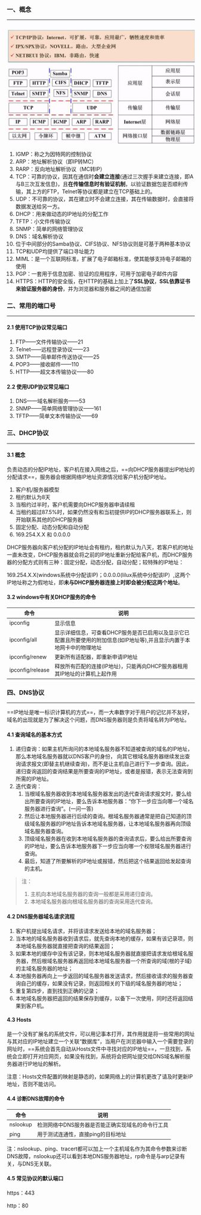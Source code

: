 ### 一、概念

---

![img](2.%E7%BD%91%E7%BB%9C%E6%8A%80%E6%9C%AF%E6%A0%87%E5%87%86%E4%B8%8E%E5%8D%8F%E8%AE%AE.assets/watermark,type_ZmFuZ3poZW5naGVpdGk,shadow_10,text_aHR0cHM6Ly9ibG9nLmNzZG4ubmV0L2ltcmVhbF8=,size_16,color_FFFFFF,t_70-20220816221502410.jpeg)

1. IGMP：称之为因特网的控制协议
2. ARP：地址解析协议（即IP转MC）
3. RARP：反向地址解析协议（MC转IP）
4. TCP：可靠的协议，因其在通信时**会建立连接**(通过三次握手来建立连接，即A与B三次互发信息)，且**在传输信息时有验证机制**，以验证数据包是否顺利传输，其上方的FTP，Telnet等协议都是建立在TCP基础上的。
5. UDP：不可靠的协议，其在建立时不会建立连接，其在传输数据时，会直接将数据发送给另一方。
6. DHCP：用来做动态的IP地址的分配工作
7. TFTP：小文件传输协议
8. SNMP：简单的网络管理协议
9. DNS：域名解析协议
10. 位于中间部分的Samba协议、CIFS协议、NFS协议则是可基于两种基本协议
11. TCP和UDP均提供了端口寻址能力
12. MIML：是一个互联网标准，扩展了电子邮箱标准，使其能够支持电子邮箱的使用
13. PGP：一套用于信息加密、验证的应用程序，可用于加密电子邮件内容
14. HTTPS：HTTP的安全版，在HTTP的基础上加上了**SSL协议**，**SSL依靠证书来验证服务器的身份**，并为浏览器和服务器之间的通信加密



### 二、常用的端口号

---

#### 2.1 使用TCP协议常见端口

1. FTP——文件传输协议——21
2. Telnet——远程登录协议——23
3. SMTP——简单邮件传送协议——25
4. POP3——接收邮件——110
5. HTTP——超文本传输协议——80

#### 2.2 使用UDP协议常见端口

1. DNS——域名解析服务——53
2. SNMP——简单网络管理协议——161
3. TFTP——简单文本传输协议——69



### 三、DHCP协议

---

#### 3.1 概念

负责动态的分配IP地址，客户机在接入网络之后，==向DHCP服务器提出IP地址的分配请求==，服务器会根据网络IP地址资源情况给客户机分配IP地址。

1. 客户机/服务器模型
2. 租约默认为8天
3. 当租约过半时，客户机需要向DHCP服务器申请续租
4. 当租约超过87.5%时，如果仍然没有和当初提供IP的DHCP服务器联系上，则开始联系其他的DHCP服务器
5. 固定分配、动态分配和自动分配
6. 169.254.X.X 和 0.0.0.0

DHCP服务器向客户机分配的IP地址会有租约，租约默认为八天，若客户机的地址一直未改变，DHCP服务器就会将之前的IP地址重新分配给客户机，而DHCP服务器的分配方式则有三种：固定分配，动态分配，自动分配；较特殊的IP地址： 

169.254.X.X(windows系统中分配该IP)；0.0.0.0(lilux系统中分配该IP）,这两个IP地址称之为假地址，即**未与DHCP服务器连接上时即会被分配这两个地址**。

#### 3.2 windows中有关DHCP服务的命令

| 命令             | 说明                                                         |
| ---------------- | ------------------------------------------------------------ |
| ipconfig         | 显示信息                                                     |
| ipconfig/all     | 显示详细信息，可查看DHCP服务是否已启用以及显示它已配置且所要使用的附加信息(如IP地址等),并且显示内置于本地网卡中的物理地址 |
| ipconfig/renew   | 更新所有适配器，即重新申请IP地址                             |
| ipconfig/release | 释放所有匹配的连接(IP地址)，只能再向DHCP服务器租用其IP地址的计算机上起作用 |



### 四、DNS协议

---

==IP地址是唯一标识计算机的方式==，而一大串数字对于用户的记忆并不友好，域名的出现就是为了解决这个问题，而DNS服务器则是负责将域名转为IP地址。

#### 4.1 查询域名的基本方式

1. 递归查询：如果主机所询问的本地域名服务器不知道被查询的域名的IP地址，那么本地域名服务器就以DNS客户的身份， 向其它根域名服务器继续发出查询请求报文(即替主机继续查询)，而不是让主机自己进行下一步查询。因此，递归查询返回的查询结果是所要查询的IP地址，或者是报错，表示无法查询到所需的IP地址。
2. 迭代查询：
   1. 当根域名服务器收到本地域名服务器发出的迭代查询请求报文时，要么给出所要查询的IP地址，要么告诉本地服务器：“你下一步应当向哪一个域名服务器进行查询”。(一问一答)
   2. 然后让本地服务器进行后续的查询。根域名服务器通常是把自己知道的顶级域名服务器的IP地址告诉本地域名服务器，让本地域名服务器再向顶级域名服务器查询。
   3. 顶级域名服务器在收到本地域名服务器的查询请求后，要么给出所要查询的IP地址，要么告诉本地服务器下一步应当向哪一个权限域名服务器进行查询。
   4. 最后，知道了所要解析的IP地址或报错，然后把这个结果返回给发起查询的主机。

>注：
>
>1. 主机向本地域名服务器的查询一般都是采用递归查询。
>2. 本地域名服务器向根域名服务器的查询采用迭代查询。

#### 4.2 DNS服务器域名请求流程

1. 客户机提出域名请求，并将该请求发送给本地的域名服务器；
2. 当本地的域名服务器收到请求后，就先查询本地的缓存，如果有该记录项，则本地域名服务器就直接把查询的结果返回；
3. 如果本地的缓存中没有该记录，则本地域名服务器就直接把请求发给根域名服务器，然后根域名服务器再返回给本地域名服务器一个所查询的域(根的子域)的主域名服务器的地址；
4. 本地服务器再向上一步返回的域名服务器发送请求，然后接收请求的服务器查询自己的缓存，如果没有记录，则返回相关的下级的域名服务器的地址；
5. 重复第四步，直到找到正确的记录；
6. 本地域名服务器把返回的结果保存到缓存，以备下一次使用，同时还将返回结果到客户机。

#### 4.3 Hosts

是一个没有扩展名的系统文件，可以用记事本打开，其作用就是将一些常用的网址与其对应的IP地址建立一个关联“数据库”，当用户在浏览器中输入一个需要登录的网址时，==系统会首先自动从Hosts文件中寻找对应的IP地址==，一旦找到，系统会立即打开对应网页，如果没有找到，系统将会把网址提交给DNS域名解析服务器进行IP地址的解析。

注意：Hosts文件配置的映射是静态的，如果网络上的计算机更改了请及时更新IP地址，否则不能访问。

#### 4.4 诊断DNS故障的命令

| 命令     | 说明                                              |
| -------- | ------------------------------------------------- |
| nslookup | 检测网络中DNS服务器是否能正确实现域名的命令行工具 |
| ping     | 用于测试连通性，直接ping的目标地址                |

注：nslookup、ping、tracert都可以加上一个主机域名作为其命令参数来诊断DNS故障，nslookup还可以看到本地DNS服务器地址，rp命令是与arp记录有关，与DNS无关联。

#### 4.5 常见协议的默认端口

https：443

http：80